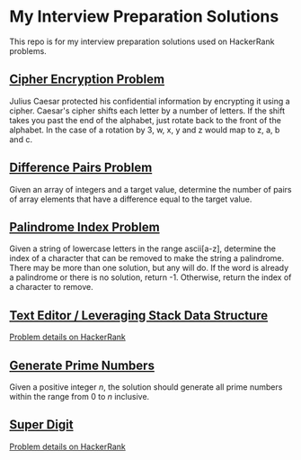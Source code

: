 # My Interview Preparation Solutions

This repo is for my interview preparation solutions used on HackerRank problems.

## [Cipher Encryption Problem](cipher.ipynb)

Julius Caesar protected his confidential information by encrypting it using a cipher. Caesar's cipher shifts each letter by a number of letters. If the shift takes you past the end of the alphabet, just rotate back to the front of the alphabet. In the case of a rotation by 3, w, x, y and z would map to z, a, b and c.

## [Difference Pairs Problem](pairs.py)

Given an array of integers and a target value, determine the number of pairs of array elements that have a difference equal to the target value.

## [Palindrome Index Problem](pairs.py)

Given a string of lowercase letters in the range ascii[a-z], determine the index of a character that can be removed to make the string a palindrome. There may be more than one solution, but any will do. If the word is already a palindrome or there is no solution, return -1. Otherwise, return the index of a character to remove.

## [Text Editor / Leveraging Stack Data Structure](text_editor.py)

[Problem details on HackerRank](https://www.hackerrank.com/challenges/simple-text-editor/problem)

## [Generate Prime Numbers](generate_prime.py)

Given a positive integer $n$, the solution should generate all prime numbers within the range from 0 to $n$ inclusive.

## [Super Digit](super_digit.py)
[Problem details on HackerRank](https://www.hackerrank.com/challenges/super-digit/problem)